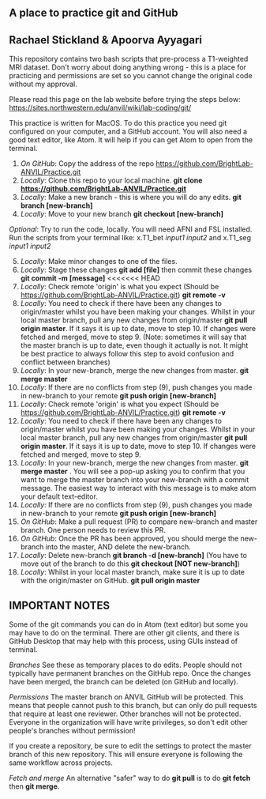 A place to practice git and GitHub
--------------
Rachael Stickland & Apoorva Ayyagari
--------------

This repository contains two bash scripts that pre-process a T1-weighted MRI dataset.
Don't worry about doing anything wrong - this is a place for practicing and permissions are set so you cannot change the original code without my approval.

Please read this page on the lab website before trying the steps below: https://sites.northwestern.edu/anvil/wiki/lab-coding/git/

This practice is written for MacOS.
To do this practice you need git configured on your computer, and a GitHub account.
You will also need a good text editor, like Atom. It will help if you can get Atom to open from the terminal.

1. *On GitHub*: Copy the address of the repo https://github.com/BrightLab-ANVIL/Practice.git
2. *Locally*: Clone this repo to your local machine.   **git clone https://github.com/BrightLab-ANVIL/Practice.git**
3. *Locally*: Make a new branch  - this is where you will do any edits. **git branch [new-branch]**
4. *Locally*: Move to your new branch **git checkout [new-branch]**

*Optional*: Try to run the code, locally. You will need AFNI and FSL installed. Run the scripts from your terminal like:
x.T1_bet *input1* *input2* and x.T1_seg *input1* *input2*

5. *Locally*: Make minor changes to one of the files.
6. *Locally*: Stage these changes **git add [file]** then commit these changes **git commit -m [message]**
<<<<<<< HEAD
7. *Locally*: Check remote 'origin' is what you expect (Should be https://github.com/BrightLab-ANVIL/Practice.git) **git remote -v**
8. *Locally*: You need to check if there have been any changes to origin/master whilst you have been making your changes. Whilst in your local master branch, pull any new changes from origin/master **git pull origin master**. If it says it is up to date, move to step 10. If changes were fetched and merged, move to step 9. (Note: sometimes it will say that the master branch is up to date, even though it actually is not. It might be best practice to always follow this step to avoid confusion and conflict between branches)
9. *Locally*: In your new-branch, merge the new changes from master. **git merge master**
10. *Locally*: If there are no conflicts from step (9), push changes you made in new-branch to your remote **git push origin [new-branch]**
7. *Locally*: Check remote 'origin' is what you expect (Should be https://github.com/BrightLab-ANVIL/Practice.git) **git remote -v**
8. *Locally*: You need to check if there have been any changes to origin/master whilst you have been making your changes. Whilst in your local master branch, pull any new changes from origin/master **git pull origin master**. If it says it is up to date, move to step 10. If  changes were fetched and merged, move to step 9.
9. *Locally*: In your new-branch, merge the new changes from master. **git merge master** . You will see a pop-up asking you to confirm that you want to merge the master branch into your new-branch with a commit message. The easiest way to interact with this message is to make atom your default text-editor.
10. *Locally*: If there are no conflicts from step (9), push changes you made in new-branch to your remote **git push origin [new-branch]**
11. *On GitHub*: Make a pull request (PR) to compare new-branch and master branch. One person needs to review this PR.
12. *On GitHub*: Once the PR has been approved, you should merge the new-branch into the master, AND delete the new-branch.
13. *Locally*: Delete new-branch **git branch -d [new-branch]** (You have to move out of the branch to do this **git checkout [NOT new-branch]**)
14. *Locally*: Whilst in your local master branch, make sure it is up to date with the origin/master on GitHub. **git pull origin master**

IMPORTANT NOTES
--------------

Some of the git commands you can do in Atom (text editor) but some you may have to do on the terminal.
There are other git clients, and there is GitHub Desktop that may help with this process, using GUIs instead of terminal.

*Branches*
See these as temporary places to do edits. People should not typically have permanent branches on the GitHub repo. Once the changes have been merged, the branch can be deleted (on GitHub and locally).

*Permissions*
The master branch on ANVIL GitHub will be protected. This means that people cannot push to this branch, but can only do pull requests that require at least one reviewer. Other branches will not be protected. Everyone in the organization will have write privileges, so don't edit other people's branches without permission!

If you create a repository, be sure to edit the settings to protect the master branch of this new repository. This will ensure everyone is following the same workflow across projects.  

*Fetch and merge*
An alternative "safer" way to do **git pull** is to do **git fetch** then **git merge**.
